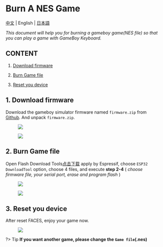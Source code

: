 # Burn A NES Game

[中文](zh_CN/quick_start/faces/gameboy_burn_a_nes_game) | English | [日本語](ja/quick_start/faces/gameboy_burn_a_nes_game)

*This document will help you for burning a gameboy game(NES file) so that you can play a game with GameBoy Keyboard.*

## CONTENT

1. [Download firmware](#1-download-firmware)

2. [Burn Game file](#2-burn-Game-file)

3. [Reset you device](#3-reset-you-device)

## 1. Download firmware

Download the gameboy simulator firmware named `firmware.zip` from [Github](https://github.com/m5stack/M5Stack-nesemu). And unpack `firmware.zip`.

<figure>
    <img src="assets/img/getting_started_pics/faces/download_from_github.png">
</figure>

<figure>
    <img src="assets/img/getting_started_pics/faces/unpack_firmware.png">
</figure>

## 2. Burn Game file

Open Flash Download Tools[点击下载](https://www.espressif.com/sites/default/files/tools/flash_download_tools_v3.6.4.rar>) apply by Espressif, choose `ESP32 DownloadTool` option, choose 4 files, and execute **step 2-4** ( *choose firmware file, your serial port, erase and program flash* )

<figure>
    <img src="assets/img/getting_started_pics/faces/chose_files.png">
</figure>

<figure>
    <img src="assets/img/getting_started_pics/faces/download_it.png">
</figure>

## 3. Reset you device

After reset FACES, enjoy your game now.

<figure>
    <img src="assets/img/product_pics/core/faces_kit/gameboy_01.jpg">
</figure>

?> Tip **If you want another game, please change the `Game file`(.nes)**
